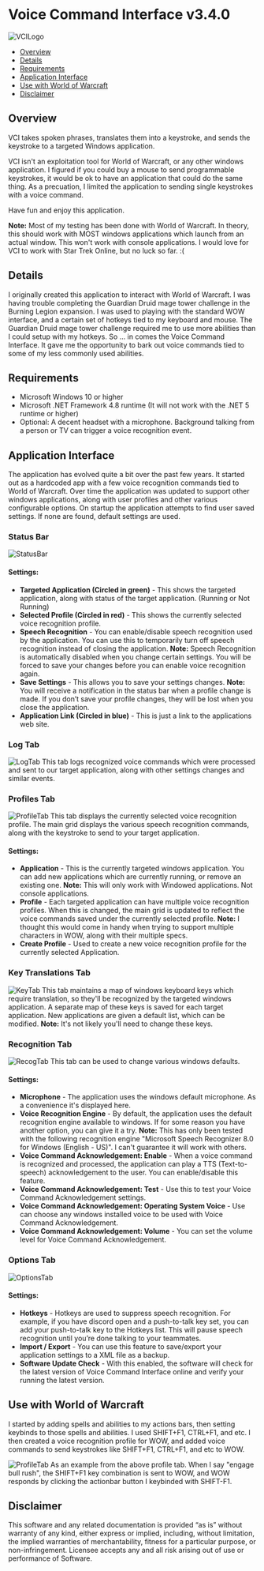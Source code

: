 # Voice Command Interface v3.4.0

![VCILogo](https://github.com/zxeltor/voice_command_interface/blob/main/OrcYell.png) 

* [Overview](#overview)
* [Details](#details)
* [Requirements](#requirements)
* [Application Interface](#application-interface)
* [Use with World of Warcraft](#use-with-world-of-warcraft)
* [Disclaimer](#disclaimer)

## Overview
VCI takes spoken phrases, translates them into a keystroke, and sends the keystroke to a targeted Windows application.  

VCI isn't an exploitation tool for World of Warcraft, or any other windows application. I figured if you could buy a mouse to send programmable keystrokes, it would be ok to have an application that could do the same thing. As a precuation, I limited the application to sending single keystrokes with a voice command.

Have fun and enjoy this application.

__Note:__ Most of my testing has been done with World of Warcraft. In theory, this should work with MOST windows applications which launch from an actual window. This won't work with console applications. I would love for VCI to work with Star Trek Online, but no luck so far. :(
## Details
I originally created this application to interact with World of Warcraft. I was having trouble completing the Guardian Druid mage tower challenge in the Burning Legion expansion. I was used to playing with the standard WOW interface, and a certain set of hotkeys tied to my keyboard and mouse. The Guardian Druid mage tower challenge required me to use more abilities than I could setup with my hotkeys. So ... in comes the Voice Command Interface. It gave me the opportunity to bark out voice commands tied to some of my less commonly used abilities. 
## Requirements
* Microsoft Windows 10 or higher 
* Microsoft .NET Framework 4.8 runtime (It will not work with the .NET 5 runtime or higher) 
* Optional: A decent headset with a microphone. Background talking from a person or TV can trigger a voice recognition event. 
## Application Interface
The application has evolved quite a bit over the past few years. It started out as a hardcoded app with a few voice recognition commands tied to World of Warcraft. Over time the application was updated to support other windows applications, along with user profiles and other various configurable options. On startup the application attempts to find user saved settings. If none are found, default settings are used. 
### Status Bar 
![StatusBar](https://github.com/zxeltor/voice_command_interface/blob/main/ScreenShots/StatusBar.png) 
#### Settings: 
- __Targeted Application (Circled in green)__ -
This shows the targeted application, along with status of the target application. (Running or Not Running) 
- __Selected Profile (Circled in red)__ -
This shows the currently selected voice recognition profile. 
- __Speech Recognition__ -
You can enable/disable speech recognition used by the application. You can use this to temporarily turn off speech recognition instead of closing the application. 
__Note:__ Speech Recognition is automatically disabled when you change certain settings. You will be forced to save your changes before you can enable voice recognition again. 
- __Save Settings__ -
This allows you to save your settings changes. 
__Note:__ You will receive a notification in the status bar when a profile change is made. If you don’t save your profile changes, they will be lost when you close the application. 
- __Application Link (Circled in blue)__ -
This is just a link to the applications web site. 
### Log Tab 
![LogTab](https://github.com/zxeltor/voice_command_interface/blob/main/ScreenShots/LogTab.png) 
This tab logs recognized voice commands which were processed and sent to our target application, along with other settings changes and similar events. 
### Profiles Tab 
![ProfileTab](https://github.com/zxeltor/voice_command_interface/blob/main/ScreenShots/ProfilesTab.png) 
This tab displays the currently selected voice recognition profile. The main grid displays the various speech recognition commands, along with the keystroke to send to your target application. 
#### Settings: 
- __Application__ -
This is the currently targeted windows application. You can add new applications which are currently running, or remove an existing one. 
__Note:__ This will only work with Windowed applications. Not console applications. 
- __Profile__ -
Each targeted application can have multiple voice recognition profiles. When this is changed, the main grid is updated to reflect the voice commands saved under the currently selected profile. 
__Note:__ I thought this would come in handy when trying to support multiple characters in WOW, along with their multiple specs. 
- __Create Profile__ -
Used to create a new voice recognition profile for the currently selected Application. 
### Key Translations Tab 
![KeyTab](https://github.com/zxeltor/voice_command_interface/blob/main/ScreenShots/KeyTranslationTab.png) 
This tab maintains a map of windows keyboard keys which require translation, so they'll be recognized by the targeted windows application. A separate map of these keys is saved for each target application. New applications are given a default list, which can be modified. 
__Note:__ It's not likely you'll need to change these keys. 
### Recognition Tab 
![RecogTab](https://github.com/zxeltor/voice_command_interface/blob/main/ScreenShots/RecognitionTab.png) 
This tab can be used to change various windows defaults. 
#### Settings: 
- __Microphone__ -
The application uses the windows default microphone. As a convenience it's displayed here. 
- __Voice Recognition Engine__ -
By default, the application uses the default recognition engine available to windows. If for some reason you have another option, you can give it a try. 
__Note:__ This has only been tested with the following recognition engine "Microsoft Speech Recognizer 8.0 for Windows (English - US)". I can't guarantee it will work with others. 
- __Voice Command Acknowledgement: Enable__ - 
When a voice command is recognized and processed, the application can play a TTS (Text-to-speech) acknowledgement to the user. You can enable/disable this feature. 
- __Voice Command Acknowledgement: Test__ - 
Use this to test your Voice Command Acknowledgement settings. 
- __Voice Command Acknowledgement: Operating System Voice__ -
Use can choose any windows installed voice to be used with Voice Command Acknowledgement. 
- __Voice Command Acknowledgement: Volume__ -
You can set the volume level for Voice Command Acknowledgement. 
### Options Tab 
![OptionsTab](https://github.com/zxeltor/voice_command_interface/blob/main/ScreenShots/OptionsTab.png)  
#### Settings: 
- __Hotkeys__ -
Hotkeys are used to suppress speech recognition. For example, if you have discord open and a push-to-talk key set, you can add your push-to-talk key to the Hotkeys list. This will pause speech recognition until you’re done talking to your teammates. 
- __Import / Export__ -
You can use this feature to save/export your application settings to a XML file as a backup. 
- __Software Update Check__ -
With this enabled, the software will check for the latest version of Voice Command Interface online and verify your running the latest version. 
## Use with World of Warcraft
I started by adding spells and abilities to my actions bars, then setting keybinds to those spells and abilities. I used SHIFT+F1, CTRL+F1, and etc. I then created a voice recognition profile for WOW, and added voice commands to send keystrokes like SHIFT+F1, CTRL+F1, and etc to WOW.

![ProfileTab](https://github.com/zxeltor/voice_command_interface/blob/main/ScreenShots/ProfilesTab.png)
As an example from the above profile tab. When I say "engage bull rush", the SHIFT+F1 key combination is sent to WOW, and WOW responds by clicking the actionbar button I keybinded with SHIFT-F1.
## Disclaimer
This software and any related documentation is provided “as is” without warranty of any kind, either express or implied, including, without limitation, the implied warranties of merchantability, fitness for a particular purpose, or non-infringement. Licensee accepts any and all risk arising out of use or performance of Software.
